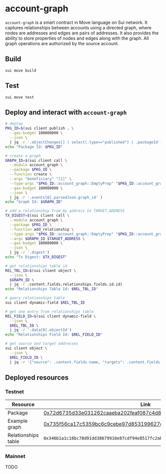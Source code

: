 # account-graph

`account-graph` is a smart contract in Move language on Sui network.
It captures relationships between accounts using a directed graph, where nodes are addresses and edges are pairs of addresses.
It also provides the ability to store properties of nodes and edges along with the graph.
All graph operations are authorized by the source account.

## Build
`sui move build`

## Test
`sui move test`

## Deploy and interact with `account-graph`
```bash
# deploy
PKG_ID=$(sui client publish . \
  --gas-budget 100000000 \
  --json \
  | jq -r '.objectChanges[] | select(.type=="published") | .packageId')
echo "Package Id: $PKG_ID"

# create a graph
GRAPH_ID=$(sui client call \
  --module account_graph \
  --package $PKG_ID \
  --function create \
  --args "beneficiary" "[1]" \
  --type-args "$PKG_ID::account_graph::EmptyProp" "$PKG_ID::account_graph::EmptyProp" \
  --gas-budget 100000000 \
  --json \
  | jq -r '.events[0].parsedJson.graph_id' )
echo "Graph Id: $GRAPH_ID"

# add a relationship from my address to TARGET_ADDRESS
TX_DIGEST=$(sui client call \
  --module account_graph \
  --package $PKG_ID \
  --function add_relationship \
  --type-args "$PKG_ID::account_graph::EmptyProp" "$PKG_ID::account_graph::EmptyProp" \
  --args $GRAPH_ID $TARGET_ADDRESS \
  --gas-budget 100000000 \
  --json \
  | jq -r '.digest')
echo "Tx Digest: $TX_DIGEST"

# get relationships table id
REL_TBL_ID=$(sui client object \
  --json \
  $GRAPH_ID \
  | jq -r .content.fields.relationships.fields.id.id)
echo "Relationships Table Id: $REL_TBL_ID"

# query relationships table
sui client dynamic-field $REL_TBL_ID

# get one entry from relationships table
REL_FIELD_ID=$(sui client dynamic-field \
  --json \
  $REL_TBL_ID \
  | jq -r '.data[0].objectId')
echo "Relationships Field Id: $REL_FIELD_ID"

# get source and target addresses
sui client object \
  --json \
  $REL_FIELD_ID \
  | jq -r '{"source": .content.fields.name, "targets": .content.fields.value.fields.contents}'
```

## Deployed resources

### Testnet

| Resource | Link |
| -------- | ---- |
| Package | [0x72d6735d33e031262caaeba202feaf087c4d8d3ebf50265e67e4b710b568b7a5](https://suiexplorer.com/object/0x72d6735d33e031262caaeba202feaf087c4d8d3ebf50265e67e4b710b568b7a5?network=testnet) |
| Example graph | [0x735f56ca17c5359bc6c9cebe97d853199627c44976eae93586225253d725b60c](https://suiexplorer.com/object/0x735f56ca17c5359bc6c9cebe97d853199627c44976eae93586225253d725b60c?network=testnet) |
| Relationships table | `0x346b1a1c18bc78d91dd38679910e87cdf94e8517fc2ab2320076e20df8951785` |

### Mainnet

TODO
